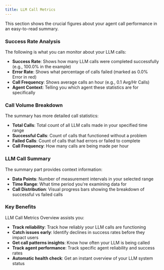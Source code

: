 ```yaml
---
title: LLM Call Metrics
---
```


This section shows the crucial figures about your agent call performance in an easy-to-read summary.

### Success Rate Analysis

The following is what you can monitor about your LLM calls:

- **Success Rate**: Shows how many LLM calls were completed successfully (e.g., 100.0% in the example)
- **Error Rate**: Shows what percentage of calls failed (marked as 0.0% Error in red)
- **Call Frequency**: Shows average calls an hour (e.g., 0.1 Avg/Hr Calls)
- **Agent Context**: Telling you which agent these statistics are for specifically

### Call Volume Breakdown

The summary has more detailed call statistics:

- **Total Calls**: Total count of all LLM calls made in your specified time range
- **Successful Calls**: Count of calls that functioned without a problem
- **Failed Calls**: Count of calls that had errors or failed to complete
- **Call Frequency**: How many calls are being made per hour

### LLM Call Summary

The summary part provides context information:

- **Data Points**: Number of measurement intervals in your selected range
- **Time Range**: What time period you're examining data for
- **Call Distribution**: Visual progress bars showing the breakdown of successful vs failed calls

### Key Benefits

LLM Call Metrics Overview assists you:

- **Track reliability**: Track how reliably your LLM calls are functioning
- **Catch issues early**: Identify declines in success rates before they impact users
- **Get call patterns insights**: Know how often your LLM is being called
- **Track agent performance**: Track specific agent reliability and success rates
- **Automatic health check**: Get an instant overview of your LLM system status

